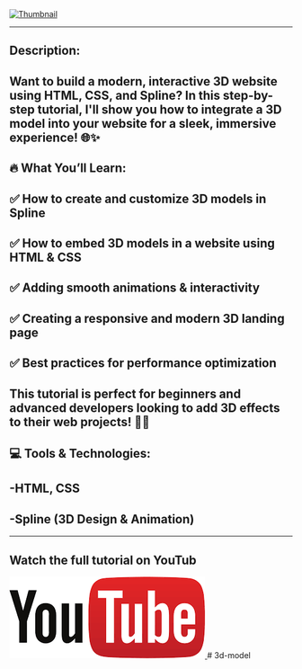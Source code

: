 
<a href="https://www.youtube.com/watch?v=oskiEydAaok&list=PL67b5wgxuUtAWuQscGa6pnBD6SFv92W5W" target="_blank">
  <img src="/thumbnail.png" alt="Thumbnail"/>
</a>


---
## Description:
## Want to build a modern, interactive 3D website using HTML, CSS, and Spline? In this step-by-step tutorial, I'll show you how to integrate a 3D model into your website for a sleek, immersive experience! 🌐✨

## 🔥 What You’ll Learn:
## ✅ How to create and customize 3D models in Spline
## ✅ How to embed 3D models in a website using HTML & CSS
## ✅ Adding smooth animations & interactivity
## ✅ Creating a responsive and modern 3D landing page
## ✅ Best practices for performance optimization

## This tutorial is perfect for beginners and advanced developers looking to add 3D effects to their web projects! 🎨💡

## 💻 Tools & Technologies:

## -HTML, CSS
## -Spline (3D Design & Animation)


---
## Watch the full tutorial on YouTub
<a href="https://www.youtube.com/watch?v=oskiEydAaok&list=PL67b5wgxuUtAWuQscGa6pnBD6SFv92W5W">
  <img src="/youtube.png" alt="youtube"/>
</a>#   3 d - m o d e l 
 
 